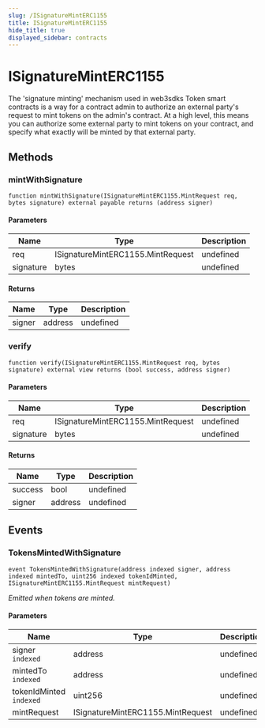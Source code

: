 ```yaml
---
slug: /ISignatureMintERC1155
title: ISignatureMintERC1155
hide_title: true
displayed_sidebar: contracts
---
```


# ISignatureMintERC1155

The &#39;signature minting&#39; mechanism used in web3sdks Token smart contracts is a way for a contract admin to authorize an external party&#39;s request to mint tokens on the admin&#39;s contract. At a high level, this means you can authorize some external party to mint tokens on your contract, and specify what exactly will be minted by that external party.

## Methods

### mintWithSignature

```solidity
function mintWithSignature(ISignatureMintERC1155.MintRequest req, bytes signature) external payable returns (address signer)
```

#### Parameters

| Name      | Type                              | Description |
| --------- | --------------------------------- | ----------- |
| req       | ISignatureMintERC1155.MintRequest | undefined   |
| signature | bytes                             | undefined   |

#### Returns

| Name   | Type    | Description |
| ------ | ------- | ----------- |
| signer | address | undefined   |

### verify

```solidity
function verify(ISignatureMintERC1155.MintRequest req, bytes signature) external view returns (bool success, address signer)
```

#### Parameters

| Name      | Type                              | Description |
| --------- | --------------------------------- | ----------- |
| req       | ISignatureMintERC1155.MintRequest | undefined   |
| signature | bytes                             | undefined   |

#### Returns

| Name    | Type    | Description |
| ------- | ------- | ----------- |
| success | bool    | undefined   |
| signer  | address | undefined   |

## Events

### TokensMintedWithSignature

```solidity
event TokensMintedWithSignature(address indexed signer, address indexed mintedTo, uint256 indexed tokenIdMinted, ISignatureMintERC1155.MintRequest mintRequest)
```

_Emitted when tokens are minted._

#### Parameters

| Name                    | Type                              | Description |
| ----------------------- | --------------------------------- | ----------- |
| signer `indexed`        | address                           | undefined   |
| mintedTo `indexed`      | address                           | undefined   |
| tokenIdMinted `indexed` | uint256                           | undefined   |
| mintRequest             | ISignatureMintERC1155.MintRequest | undefined   |
